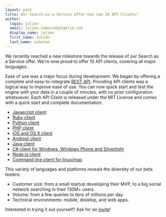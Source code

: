 ```yaml
---
layout: post
title: Our Search-as-a-Service offer has now 10 API Clients!
author:
  login: julien
  email: julien.lemoine@algolia.com
  display_name: julien
  first_name: Julien
  last_name: Lemoine
---
```


We recently reached a new milestone towards the release of our Search as a
Service offer. We're now proud to offer 10 API clients, covering all major
languages.

Ease of use was a major focus during development. We began by offering a
complete and easy-to-integrate [REST API][1].
Providing API clients was a logical way to improve ease of use. You can now
quick start and test the engine with your data in a couple of minutes, with no
prior configuration whatsoever. Each API Client is released under the MIT
License and comes with a quick start and complete documentation:

  * [Javascript client][2]
  * [Ruby client][3]
  * [Python client][4]
  * [PHP client][5]
  * [iOS and OS X client][6]
  * [Android client][7]
  * [Java client][8]
  * [C# client for Windows, Windows Phone and Silverlight][9]
  * [Node.js client][10]
  * [Command line client for linux/mac][11]

This variety of languages and platforms reveals the diversity of our beta
testers:

  * Customer size: from a small startup developing their MVP, to a big social network searching in their 130M+ users.
  * Volume: from a few queries to tens of millions per day. 
  * Technical environments: mobile, desktop, and web apps.

Interested in trying it out yourself? Ask for an
[invite][12]!


[1]: http://docs.algoliav1.apiary.io/
[2]: https://github.com/algolia/algoliasearch-client-js
[3]: https://github.com/algolia/algoliasearch-client-ruby
[4]: https://github.com/algolia/algoliasearch-client-python
[5]: https://github.com/algolia/algoliasearch-client-php
[6]: https://github.com/algolia/algoliasearch-client-objc
[7]: https://github.com/algolia/algoliasearch-client-android
[8]: https://github.com/algolia/algoliasearch-client-java
[9]: https://github.com/algolia/algoliasearch-client-csharp
[10]: https://github.com/algolia/algoliasearch-client-node
[11]: https://github.com/algolia/algoliasearch-client-cmd
[12]: http://www.algolia.com/pricing/
